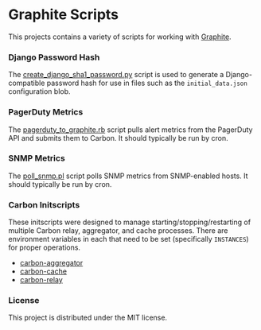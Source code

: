 Graphite Scripts
================

This projects contains a variety of scripts for working with [Graphite](https://github.com/graphite-project).

### Django Password Hash

The [create_django_sha1_password.py](https://github.com/obfuscurity/graphite-scripts/blob/master/bin/create_django_sha1_password.py) script is used to generate a Django-compatible password hash for use in files such as the `initial_data.json` configuration blob.

### PagerDuty Metrics

The [pagerduty_to_graphite.rb](https://github.com/obfuscurity/graphite-scripts/blob/master/bin/pagerduty_to_graphite.rb) script pulls alert metrics from the PagerDuty API and submits them to Carbon. It should typically be run by cron.

### SNMP Metrics

The [poll_snmp.pl](https://github.com/obfuscurity/graphite-scripts/blob/master/bin/poll_snmp.pl) script polls SNMP metrics from SNMP-enabled hosts. It should typically be run by cron.

### Carbon Initscripts

These initscripts were designed to manage starting/stopping/restarting of multiple Carbon relay, aggregator, and cache processes. There are environment variables in each that need to be set (specifically `INSTANCES`) for proper operations.

* [carbon-aggregator](https://github.com/obfuscurity/graphite-scripts/blob/master/init.d/carbon-aggregator)
* [carbon-cache](https://github.com/obfuscurity/graphite-scripts/blob/master/init.d/carbon-cache)
* [carbon-relay](https://github.com/obfuscurity/graphite-scripts/blob/master/init.d/carbon-relay)

### License

This project is distributed under the MIT license.

